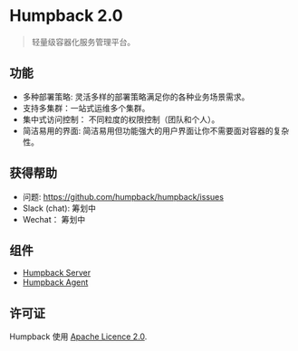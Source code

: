 # Humpback 2.0

> 轻量级容器化服务管理平台。

## 功能

- 多种部署策略: 灵活多样的部署策略满足你的各种业务场景需求。
- 支持多集群：一站式运维多个集群。
- 集中式访问控制： 不同粒度的权限控制（团队和个人）。
- 简洁易用的界面: 简洁易用但功能强大的用户界面让你不需要面对容器的复杂性。

## 获得帮助

- 问题: https://github.com/humpback/humpback/issues
- Slack (chat): 筹划中
- Wechat： 筹划中

## 组件

* [Humpback Server](https://github.com/humpback/humpback-server)
* [Humpback Agent](https://github.com/humpback/humpback-agent)

## 许可证

Humpback 使用 [Apache Licence 2.0](http://www.apache.org/licenses/LICENSE-2.0.html).   
